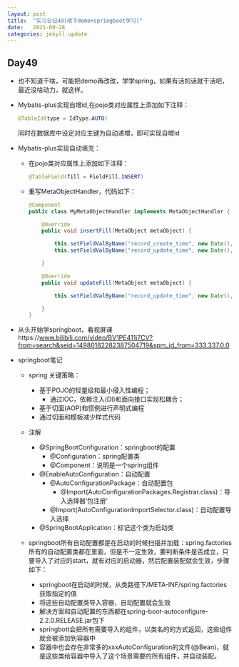 ```yaml
---
layout: post
title:  "实习日记49(改下demo+springboot学习)"
date:   2021-09-28
categories: jekyll update
---
```


## Day49

- 也不知道干啥，可能把demo再改改，学学spring，如果有活的话就干活吧，最近没啥动力，就这样。

- Mybatis-plus实现自增id,在pojo类对应属性上添加如下注释：

  ```java
  @TableId(type = IdType.AUTO)
  ```

  同时在数据库中设定对应主键为自动递增，即可实现自增id

- Mybatis-plus实现自动填充：

  - 在pojo类对应属性上添加如下注释：

    ```java
    @TableField(fill = FieldFill.INSERT)
    ```

  - 重写MetaObjectHandler，代码如下：

    ```java
    @Component
    public class MyMetaObjectHandler implements MetaObjectHandler {
    
        @Override
        public void insertFill(MetaObject metaObject) {
    
            this.setFieldValByName("record_create_time", new Date(), metaObject);
            this.setFieldValByName("record_update_time", new Date(), metaObject);
    
        }
    
        @Override
        public void updateFill(MetaObject metaObject) {
    
            this.setFieldValByName("record_update_time", new Date(), metaObject);
    
        }
    } 
    ```

- 从头开始学springboot，看视屏课https://www.bilibili.com/video/BV1PE411i7CV?from=search&seid=14980182282387504719&spm_id_from=333.337.0.0

- springboot笔记

  - spring	关键策略：

    - 基于POJO的轻量级和最小侵入性编程；
      - 通过IOC，依赖注入(DI)和面向接口实现松耦合；	
    - 基于切面(AOP)和惯例进行声明式编程
    - 通过切面和模板减少样式代码

  - 注解

    - @SpringBootConfiguration：springboot的配置
      - @Configuration：spring配置类
      - @Component：说明是一个spring组件
    - @EnableAutoConfiguration：自动配置
      - @AutoConfigurationPackage：自动配置包
        - @Import(AutoConfigurationPackages.Registrar.class)：导入选择器‘包注册'
      - @Import(AutoConfigurationImportSelector.class)：自动配置导入选择
    - @SpringBootApplication：标记这个类为启动类

  - springboot所有自动配置都是在启动的时候扫描并加载：spring.factories所有的自动配置类都在里面，但是不一定生效，要判断条件是否成立，只要导入了对应的start，就有对应的启动器，然后配置装配就会生效，步骤如下：

    - springboot在启动的时候，从类路径下/META-INF/spring.factories获取指定的值
    - 将这些自动配置类导入容器，自动配置就会生效
    - 解决方案和自动配置的东西都在spring-boot-autoconfigure-2.2.0.RELEASE.jar包下
    - springbott会把所有需要导入的组件，以类名的的方式返回，这些组件就会被添加到容器中
    - 容器中也会存在非常多的xxxAutoConfiguration的文件(@Bean)，就是这些类给容器中导入了这个场景需要的所有组件，并自动装配。

    

